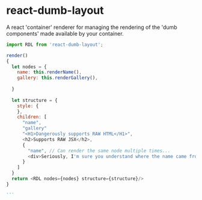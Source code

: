 # react-dumb-layout
A react 'container' renderer for managing the rendering of the 'dumb components' made available by your container.

````javascript
import RDL from 'react-dumb-layout';

render()
{
  let nodes = {
    name: this.renderName(),
    gallery: this.renderGallery(),
    
  }
  
  let structure = {
    style: {
    },
    children: [
      "name",
      "gallery"
      "<H1>Dangerously supports RAW HTML</H1>",
      <h2>Supports RAW JSX</h2>,
      {
        "name", // Can render the same node multiple times...
        <div>Seriously, I'm sure you understand where the name came from...</div>
      }
    ]
  }
  return <RDL nodes={nodes} structure={structure}/>
}

```
